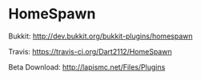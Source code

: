 HomeSpawn
=========
Bukkit: http://dev.bukkit.org/bukkit-plugins/homespawn

Travis: https://travis-ci.org/Dart2112/HomeSpawn

Beta Download: http://lapismc.net/Files/Plugins


